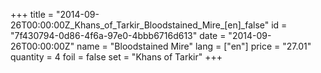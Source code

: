 +++
title = "2014-09-26T00:00:00Z_Khans_of_Tarkir_Bloodstained_Mire_[en]_false"
id = "7f430794-0d86-4f6a-97e0-4bbb6716d613"
date = "2014-09-26T00:00:00Z"
name = "Bloodstained Mire"
lang = ["en"]
price = "27.01"
quantity = 4
foil = false
set = "Khans of Tarkir"
+++
